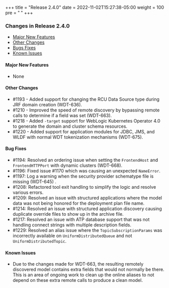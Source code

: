+++
title = "Release 2.4.0"
date = 2022-11-02T15:27:38-05:00
weight = 100
pre = "<b> </b>"
+++

### Changes in Release 2.4.0
- [Major New Features](#major-new-features)
- [Other Changes](#other-changes)
- [Bugs Fixes](#bug-fixes)
- [Known Issues](#known-issues)


#### Major New Features
- None

#### Other Changes
- #1193 - Added support for changing the RCU Data Source type during JRF domain creation (WDT-636).
- #1210 - Improved the speed of remote discovery by bypassing remote calls to determine if a field was set (WDT-663).
- #1218 - Added `-target` support for WebLogic Kubernetes Operator 4.0 to generate the domain and cluster schema resources.
- #1220 - Added support for application modules for JDBC, JMS, and WLDF with normal WDT tokenization mechanisms (WDT-675).

#### Bug Fixes
- #1194: Resolved an ordering issue when setting the `FrontendHost` and `FrontendHTTPPort` with dynamic clusters (WDT-668).
- #1196: Fixed issue #1170 which was causing an unexpected `NameError`.
- #1197: Log a warning when the security provider schematype file is missing (WDT-645) .
- #1208: Refactored tool exit handling to simplify the logic and resolve various errors.
- #1209: Resolved an issue with structured applications where the model data was not being honored for the deployment plan file name.
- #1214: Resolved an issue with structured application discovery causing duplicate override files to show up in the archive file.
- #1217: Resolved an issue with ATP database support that was not handling connect strings with multiple description fields.
- #1229: Resolved an alias issue where the `TopicSubscriptionParams` was incorrectly available on `UniformDistributedQueue` and not `UniformDistributedTopic`.

#### Known Issues
- Due to the changes made for WDT-663, the resulting remotely discovered model contains extra fields that would not normally be there.
  This is an area of ongoing work to clean up the online aliases to not depend on these extra remote calls to produce a clean model.

